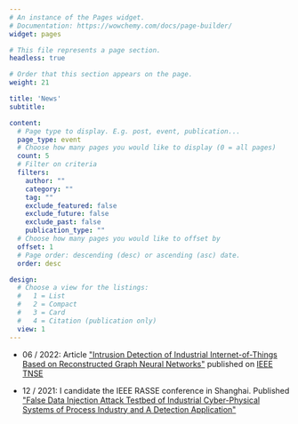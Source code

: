 ```yaml
---
# An instance of the Pages widget.
# Documentation: https://wowchemy.com/docs/page-builder/
widget: pages

# This file represents a page section.
headless: true

# Order that this section appears on the page.
weight: 21

title: 'News'
subtitle:

content:
  # Page type to display. E.g. post, event, publication...
  page_type: event
  # Choose how many pages you would like to display (0 = all pages)
  count: 5
  # Filter on criteria
  filters:
    author: ""
    category: ""
    tag: ""
    exclude_featured: false
    exclude_future: false
    exclude_past: false
    publication_type: ""
  # Choose how many pages you would like to offset by
  offset: 1
  # Page order: descending (desc) or ascending (asc) date.
  order: desc

design:
  # Choose a view for the listings:
  #   1 = List
  #   2 = Compact
  #   3 = Card
  #   4 = Citation (publication only)
  view: 1
---
```


* 06 / 2022: Article ["Intrusion Detection of Industrial Internet-of-Things Based on Reconstructed Graph Neural Networks"](./publication/TNSE-IntrusionDetection) published on [IEEE TNSE](https://ieeexplore.ieee.org/xpl/RecentIssue.jsp?punumber=6488902)

* 12 / 2021: I candidate the IEEE RASSE conference in Shanghai. Published ["False Data Injection Attack Testbed of Industrial Cyber-Physical Systems of Process Industry and A Detection Application"](./publication/ieee_rasse1)
